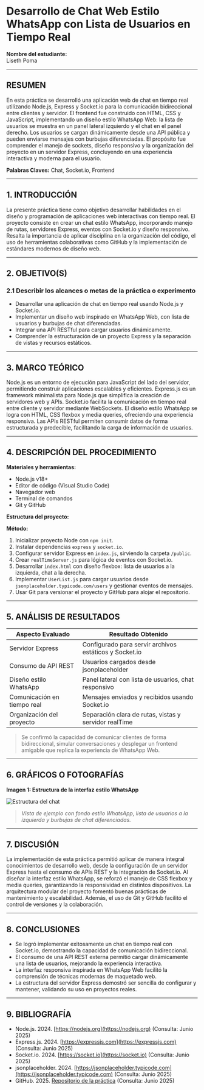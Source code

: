 # Desarrollo de Chat Web Estilo WhatsApp con Lista de Usuarios en Tiempo Real

**Nombre del estudiante:**  
Liseth Poma

---

## RESUMEN

En esta práctica se desarrolló una aplicación web de chat en tiempo real utilizando Node.js, Express y Socket.io para la comunicación bidireccional entre clientes y servidor. El frontend fue construido con HTML, CSS y JavaScript, implementando un diseño estilo WhatsApp Web: la lista de usuarios se muestra en un panel lateral izquierdo y el chat en el panel derecho. Los usuarios se cargan dinámicamente desde una API pública y pueden enviarse mensajes con burbujas diferenciadas. El propósito fue comprender el manejo de sockets, diseño responsivo y la organización del proyecto en un servidor Express, concluyendo en una experiencia interactiva y moderna para el usuario.

**Palabras Claves:** Chat, Socket.io, Frontend

---

## 1. INTRODUCCIÓN

La presente práctica tiene como objetivo desarrollar habilidades en el diseño y programación de aplicaciones web interactivas con tiempo real. El proyecto consiste en crear un chat estilo WhatsApp, incorporando manejo de rutas, servidores Express, eventos con Socket.io y diseño responsivo. Resalta la importancia de aplicar disciplina en la organización del código, el uso de herramientas colaborativas como GitHub y la implementación de estándares modernos de diseño web.

---

## 2. OBJETIVO(S)

### 2.1 Describir los alcances o metas de la práctica o experimento

- Desarrollar una aplicación de chat en tiempo real usando Node.js y Socket.io.
- Implementar un diseño web inspirado en WhatsApp Web, con lista de usuarios y burbujas de chat diferenciadas.
- Integrar una API RESTful para cargar usuarios dinámicamente.
- Comprender la estructuración de un proyecto Express y la separación de vistas y recursos estáticos.

---

## 3. MARCO TEÓRICO

Node.js es un entorno de ejecución para JavaScript del lado del servidor, permitiendo construir aplicaciones escalables y eficientes. Express.js es un framework minimalista para Node.js que simplifica la creación de servidores web y APIs. Socket.io facilita la comunicación en tiempo real entre cliente y servidor mediante WebSockets. El diseño estilo WhatsApp se logra con HTML, CSS flexbox y media queries, ofreciendo una experiencia responsiva. Las APIs RESTful permiten consumir datos de forma estructurada y predecible, facilitando la carga de información de usuarios.

---

## 4. DESCRIPCIÓN DEL PROCEDIMIENTO

**Materiales y herramientas:**
- Node.js v18+
- Editor de código (Visual Studio Code)
- Navegador web
- Terminal de comandos
- Git y GitHub

**Estructura del proyecto:**

**Método:**
1. Inicializar proyecto Node con `npm init`.
2. Instalar dependencias `express` y `socket.io`.
3. Configurar servidor Express en `index.js`, sirviendo la carpeta `/public`.
4. Crear `realTimeServer.js` para lógica de eventos con Socket.io.
5. Desarrollar `index.html` con diseño flexbox: lista de usuarios a la izquierda, chat a la derecha.
6. Implementar `UserList.js` para cargar usuarios desde `jsonplaceholder.typicode.com/users` y gestionar eventos de mensajes.
7. Usar Git para versionar el proyecto y GitHub para alojar el repositorio.

---

## 5. ANÁLISIS DE RESULTADOS

| Aspecto Evaluado            | Resultado Obtenido                                      |
|------------------------------|---------------------------------------------------------|
| Servidor Express             | Configurado para servir archivos estáticos y Socket.io |
| Consumo de API REST          | Usuarios cargados desde jsonplaceholder                |
| Diseño estilo WhatsApp       | Panel lateral con lista de usuarios, chat responsivo   |
| Comunicación en tiempo real  | Mensajes enviados y recibidos usando Socket.io         |
| Organización del proyecto    | Separación clara de rutas, vistas y servidor realTime  |

> Se confirmó la capacidad de comunicar clientes de forma bidireccional, simular conversaciones y desplegar un frontend amigable que replica la experiencia de WhatsApp Web.

---

## 6. GRÁFICOS O FOTOGRAFÍAS

**Imagen 1: Estructura de la interfaz estilo WhatsApp**

![Estructura del chat](image.png)

> *Vista de ejemplo con fondo estilo WhatsApp, lista de usuarios a la izquierda y burbujas de chat diferenciadas.*

---

## 7. DISCUSIÓN

La implementación de esta práctica permitió aplicar de manera integral conocimientos de desarrollo web, desde la configuración de un servidor Express hasta el consumo de APIs REST y la integración de Socket.io. Al diseñar la interfaz estilo WhatsApp, se reforzó el manejo de CSS flexbox y media queries, garantizando la responsividad en distintos dispositivos. La arquitectura modular del proyecto fomentó buenas prácticas de mantenimiento y escalabilidad. Además, el uso de Git y GitHub facilitó el control de versiones y la colaboración.

---

## 8. CONCLUSIONES

- Se logró implementar exitosamente un chat en tiempo real con Socket.io, demostrando la capacidad de comunicación bidireccional.
- El consumo de una API REST externa permitió cargar dinámicamente una lista de usuarios, mejorando la experiencia interactiva.
- La interfaz responsiva inspirada en WhatsApp Web facilitó la comprensión de técnicas modernas de maquetado web.
- La estructura del servidor Express demostró ser sencilla de configurar y mantener, validando su uso en proyectos reales.

---

## 9. BIBLIOGRAFÍA

- Node.js. 2024. [https://nodejs.org](https://nodejs.org) (Consulta: Junio 2025)
- Express.js. 2024. [https://expressjs.com](https://expressjs.com) (Consulta: Junio 2025)
- Socket.io. 2024. [https://socket.io](https://socket.io) (Consulta: Junio 2025)
- jsonplaceholder. 2024. [https://jsonplaceholder.typicode.com](https://jsonplaceholder.typicode.com) (Consulta: Junio 2025)
- GitHub. 2025. [Repositorio de la práctica](https://github.com/Liseth-Poma/PomaLiseth_Tarea2/tree/mi-implementacion) (Consulta: Junio 2025)
